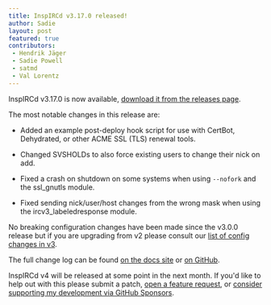 ```yaml
---
title: InspIRCd v3.17.0 released!
author: Sadie
layout: post
featured: true
contributors:
 - Hendrik Jäger
 - Sadie Powell
 - satmd
 - Val Lorentz
---
```


InspIRCd v3.17.0 is now available, [download it from the releases page](https://github.com/inspircd/inspircd/releases/tag/v3.17.0).

The most notable changes in this release are:

- Added an example post-deploy hook script for use with CertBot, Dehydrated, or other ACME SSL (TLS) renewal tools.

- Changed SVSHOLDs to also force existing users to change their nick on add.

- Fixed a crash on shutdown on some systems when using `--nofork` and the ssl_gnutls module.

- Fixed sending nick/user/host changes from the wrong mask when using the ircv3_labeledresponse module.

<!--more-->

No breaking configuration changes have been made since the v3.0.0 release but if you are upgrading from v2 please consult our [list of config changes in v3](https://docs.inspircd.org/3/breaking-changes).

The full change log can be found [on the docs site](https://docs.inspircd.org/3/change-log/#inspircd-3170) or [on GitHub](https://github.com/inspircd/inspircd/compare/v3.16.1...v3.17.0).

InspIRCd v4 will be released at some point in the next month. If you'd like to help out with this please submit a patch, [open a feature request](https://github.com/inspircd/inspircd/issues/new?template=FEATURE_REQUEST.md), or [consider supporting my development via GitHub Sponsors](https://github.com/sponsors/SadieCat/).
